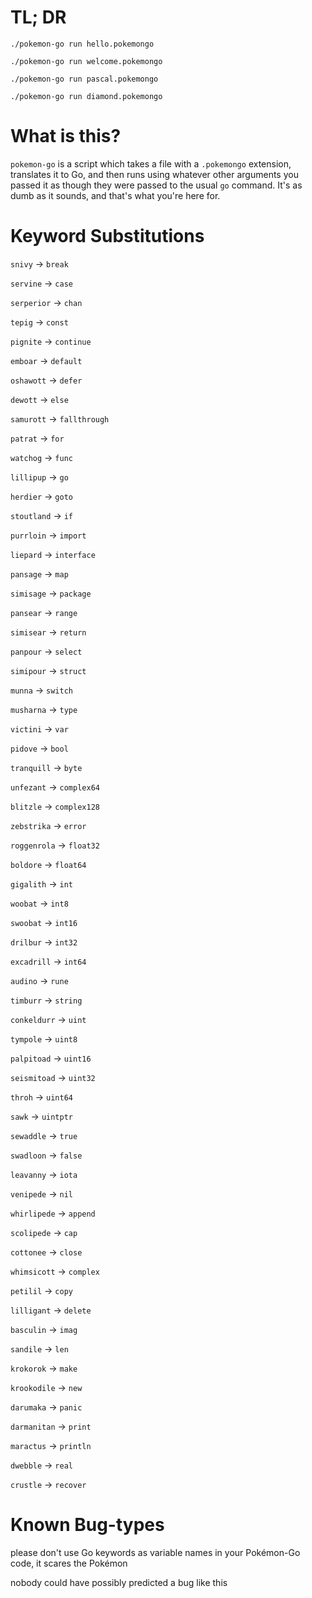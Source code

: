 # TL; DR
`./pokemon-go run hello.pokemongo`

`./pokemon-go run welcome.pokemongo`

`./pokemon-go run pascal.pokemongo`

`./pokemon-go run diamond.pokemongo`

# What is this?
`pokemon-go` is a script which takes a file with a `.pokemongo` extension, translates it to Go, and then runs using whatever other arguments you passed it as though they were passed to the usual `go` command.
It's as dumb as it sounds, and that's what you're here for.

# Keyword Substitutions
`snivy` -> `break`

`servine` -> `case`

`serperior` -> `chan`

`tepig` -> `const`

`pignite` -> `continue`

`emboar` -> `default`

`oshawott` -> `defer`

`dewott` -> `else`

`samurott` -> `fallthrough`

`patrat` -> `for`

`watchog` -> `func`

`lillipup` -> `go`

`herdier` -> `goto`

`stoutland` -> `if`

`purrloin` -> `import`

`liepard` -> `interface`

`pansage` -> `map`

`simisage` -> `package`

`pansear` -> `range`

`simisear` -> `return`

`panpour` -> `select`

`simipour` -> `struct`

`munna` -> `switch`

`musharna` -> `type`

`victini` -> `var`

`pidove` -> `bool`

`tranquill` -> `byte`

`unfezant` -> `complex64`

`blitzle` -> `complex128`

`zebstrika` -> `error`

`roggenrola` -> `float32`

`boldore` -> `float64`

`gigalith` -> `int`

`woobat` -> `int8`

`swoobat` -> `int16`

`drilbur` -> `int32`

`excadrill` -> `int64`

`audino` -> `rune`

`timburr` -> `string`

`conkeldurr` -> `uint`

`tympole` -> `uint8`

`palpitoad` -> `uint16`

`seismitoad` -> `uint32`

`throh` -> `uint64`

`sawk` -> `uintptr`

`sewaddle` -> `true`

`swadloon` -> `false`

`leavanny` -> `iota`

`venipede` -> `nil`

`whirlipede` -> `append`

`scolipede` -> `cap`

`cottonee` -> `close`

`whimsicott` -> `complex`

`petilil` -> `copy`

`lilligant` -> `delete`

`basculin` -> `imag`

`sandile` -> `len`

`krokorok` -> `make`

`krookodile` -> `new`

`darumaka` -> `panic`

`darmanitan` -> `print`

`maractus` -> `println`

`dwebble` -> `real`

`crustle` -> `recover`

# Known Bug-types
please don't use Go keywords as variable names in your Pokémon-Go code, it scares the Pokémon

nobody could have possibly predicted a bug like this
